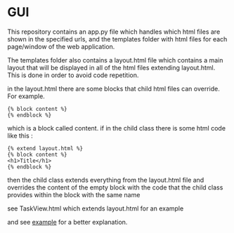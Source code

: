 # GUI

This repository contains an app.py file which handles which html files are shown in the specified urls, and the templates folder with html files for each page/window of the web application. 

The templates folder also contains a layout.html file which contains a main layout that will be displayed in all of the html files extending layout.html. This is done in order to avoid code repetition.

in the layout.html there are some blocks that child html files can override. For example. 
```
{% block content %}
{% endblock %} 
```
which is a block called content. if in the child class there is some html code like this :
```
{% extend layout.html %}
{% block content %}
<h1>Title</h1>
{% endblock %}
```
then the child class extends everything from the layout.html file and overrides the content of the empty block with the code that the child class provides within the block with the same name

see TaskView.html which extends layout.html for an example

and see [example](https://flask.palletsprojects.com/en/1.1.x/patterns/templateinheritance/)
for a better explanation.

